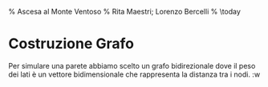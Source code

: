 % Ascesa al Monte Ventoso
% Rita Maestri; Lorenzo Bercelli
% \today

# Costruzione Grafo

Per simulare una parete abbiamo scelto un grafo bidirezionale dove il peso dei 
lati è un vettore bidimensionale che rappresenta la distanza tra i nodi.
:w

